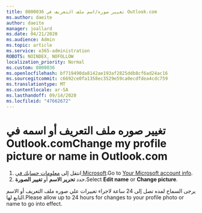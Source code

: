 ```yaml
---
title: 8000036 تغيير صوره/اسم ملف التعريف في Outlook.com
ms.author: daeite
author: daeite
manager: joallard
ms.date: 04/21/2020
ms.audience: Admin
ms.topic: article
ms.service: o365-administration
ROBOTS: NOINDEX, NOFOLLOW
localization_priority: Normal
ms.custom: 8000036
ms.openlocfilehash: bf719490da8142ae193af2825ddb8cf6ad24ac16
ms.sourcegitcommit: c6692ce0fa1358ec3529e59ca0ecdfdea4cdc759
ms.translationtype: MT
ms.contentlocale: ar-SA
ms.lasthandoff: 09/14/2020
ms.locfileid: "47662672"
---
```

# <a name="change-my-profile-picture-or-name-in-outlookcom"></a><span data-ttu-id="05be7-102">تغيير صوره ملف التعريف أو اسمه في Outlook.com</span><span class="sxs-lookup"><span data-stu-id="05be7-102">Change my profile picture or name in Outlook.com</span></span>

1. <span data-ttu-id="05be7-103">انتقل إلى [معلومات حسابك في Microsoft](https://go.microsoft.com/fwlink/p/?linkid=860841).</span><span class="sxs-lookup"><span data-stu-id="05be7-103">Go to [Your Microsoft account info](https://go.microsoft.com/fwlink/p/?linkid=860841).</span></span>
1. <span data-ttu-id="05be7-104">حدد **تحرير الاسم** أو **تغيير الصورة**.</span><span class="sxs-lookup"><span data-stu-id="05be7-104">Select **Edit name** or **Change picture**.</span></span>

<span data-ttu-id="05be7-105">يرجى السماح لمده تصل إلى 24 ساعة لاجراء تغييرات علي صوره ملف التعريف أو الاسم التابع لها.</span><span class="sxs-lookup"><span data-stu-id="05be7-105">Please allow up to 24 hours for changes to your profile photo or name to go into effect.</span></span>